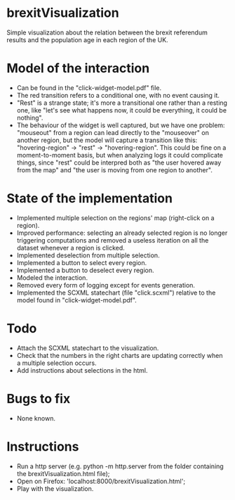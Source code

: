 # brexitVisualization

Simple visualization about the relation between the brexit referendum results and the population age in each region of the UK.

# Model of the interaction

-	Can be found in the "click-widget-model.pdf" file. 
-	The red transition refers to a conditional one, with no event causing it.
-	"Rest" is a strange state; it's more a transitional one rather than a resting one, like "let's see what happens now, it could be everything, it could be nothing".
-	The behaviour of the widget is well captured, but we have one problem: "mouseout" from a region can lead directly to the "mouseover" on another region, but the model will capture a transition like this: "hovering-region" -> "rest" -> "hovering-region". This could be fine on a moment-to-moment basis, but when analyzing logs it could complicate things, since "rest" could be interpred both as "the user hovered away from the map" and "the user is moving from one region to another".

# State of the implementation

-	Implemented multiple selection on the regions' map (right-click on a region).
-	Improved performance: selecting an already selected region is no longer triggering computations and removed a useless iteration on all the dataset whenever a region is clicked.
-	Implemented deselection from multiple selection.
-	Implemented a button to select every region.
-	Implemented a button to deselect every region.
-	Modeled the interaction.
-	Removed every form of logging except for events generation.
-	Implemented the SCXML statechart (file "click.scxml") relative to the model found in "click-widget-model.pdf".

# Todo 

-	Attach the SCXML statechart to the visualization.
-	Check that the numbers in the right charts are updating correctly when a multiple selection occurs.
-	Add instructions about selections in the html.

# Bugs to fix

-	None known.

# Instructions

- 	Run a http server (e.g. python -m http.server from the folder containing the brexitVisualization.html file);
- 	Open on Firefox: 'localhost:8000/brexitVisualization.html';
- 	Play with the visualization.
